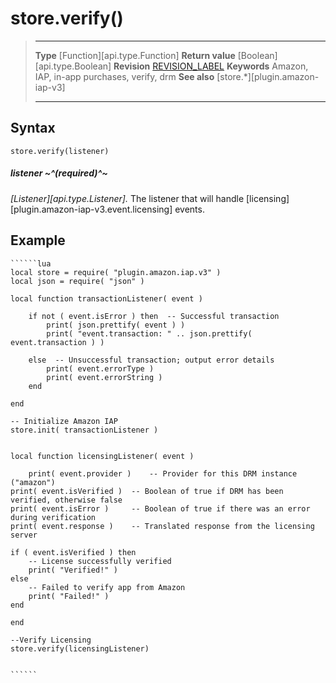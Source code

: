 # store.verify()

> --------------------- ------------------------------------------------------------------------------------------
> __Type__              [Function][api.type.Function]
> __Return value__      [Boolean][api.type.Boolean]
> __Revision__          [REVISION_LABEL](REVISION_URL)
> __Keywords__          Amazon, IAP, in-app purchases, verify, drm
> __See also__			[store.*][plugin.amazon-iap-v3]
> --------------------- ------------------------------------------------------------------------------------------



## Syntax

	store.verify(listener)

##### listener ~^(required)^~
_[Listener][api.type.Listener]._ The listener that will handle [licensing][plugin.amazon-iap-v3.event.licensing] events.

## Example

	``````lua
	local store = require( "plugin.amazon.iap.v3" )
	local json = require( "json" )

	local function transactionListener( event )

		if not ( event.isError ) then  -- Successful transaction
			print( json.prettify( event ) )		
			print( "event.transaction: " .. json.prettify( event.transaction ) )

		else  -- Unsuccessful transaction; output error details
			print( event.errorType )
			print( event.errorString )
		end

	end

	-- Initialize Amazon IAP
	store.init( transactionListener )


	local function licensingListener( event )

		print( event.provider )    -- Provider for this DRM instance ("amazon")
    print( event.isVerified )  -- Boolean of true if DRM has been verified, otherwise false
    print( event.isError )     -- Boolean of true if there was an error during verification
    print( event.response )    -- Translated response from the licensing server    

    if ( event.isVerified ) then
        -- License successfully verified
        print( "Verified!" )
    else
        -- Failed to verify app from Amazon
        print( "Failed!" )
    end

	end

	--Verify Licensing
	store.verify(licensingListener)


	``````
